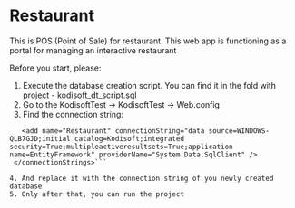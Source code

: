 # Restaurant

This is POS (Point of Sale) for restaurant. This web app is functioning as a portal for managing an interactive restaurant

Before you start, please:
1. Execute the database creation script. You can find it in the fold with project - kodisoft_dt_script.sql
2. Go to the KodisoftTest -> KodisoftTest -> Web.config
3. Find the connection string:

 ``` <connectionStrings>
    <add name="Restaurant" connectionString="data source=WINDOWS-QLB7GJD;initial catalog=Kodisoft;integrated security=True;multipleactiveresultsets=True;application name=EntityFramework" providerName="System.Data.SqlClient" />
  </connectionStrings>```
  
4. And replace it with the connection string of you newly created database
5. Only after that, you can run the project
